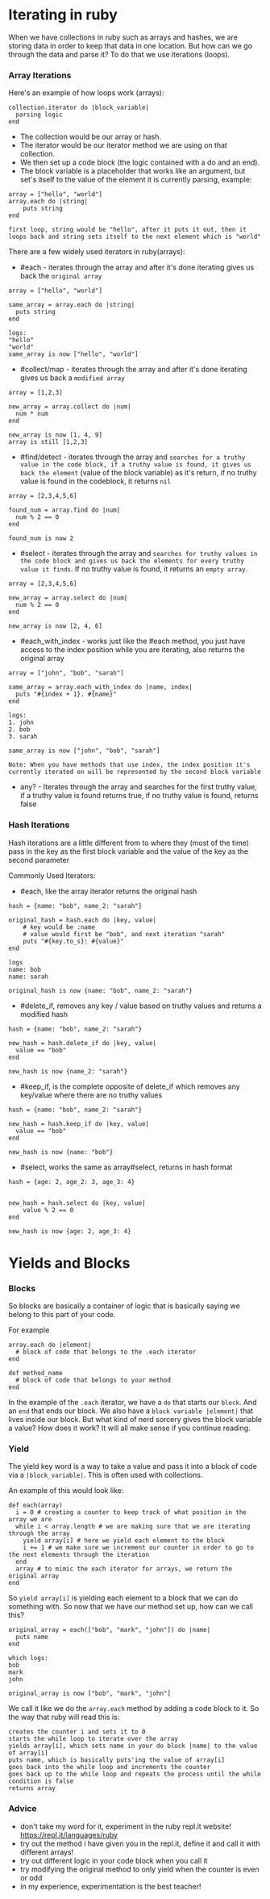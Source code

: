 # Iterating in ruby

When we have collections in ruby such as arrays and hashes, we are storing data in order to keep that data in one location. But how can we go through the data and parse it? To do that we use iterations (loops).


### Array Iterations
Here's an example of how loops work (arrays):
```
collection.iterator do |block_variable|
  parsing logic
end
```

- The collection would be our array or hash.
- The iterator would be our iterator method we are using on that collection.
- We then set up a code block (the logic contained with a do and an end).
- The block variable is a placeholder that works like an argument, but set's itself to the value of the element it is currently parsing, example:
```
array = ["hello", "world"]
array.each do |string|
    puts string
end

first loop, string would be "hello", after it puts it out, then it loops back and string sets itself to the next element which is "world"
```

There are a few widely used iterators in ruby(arrays):
- #each - iterates through the array and after it's done iterating gives us back the `original array`
```
array = ["hello", "world"]

same_array = array.each do |string|
  puts string
end

logs:
"hello"
"world"
same_array is now ["hello", "world"]
```
- #collect/map - iterates through the array and after it's done iterating gives us back a `modified array`
```
array = [1,2,3]

new_array = array.collect do |num|
  num * num
end

new_array is now [1, 4, 9]
array is still [1,2,3]
```
- #find/detect - iterates through the array and `searches for a truthy value in the code block, if a truthy value is found, it gives us back the element` (value of the block variable) as it's return, if no truthy value is found in the codeblock, it returns `nil`
```
array = [2,3,4,5,6]

found_num = array.find do |num|
  num % 2 == 0
end

found_num is now 2
```
- #select - iterates through the array and `searches for truthy values in the code block and gives us back the elements for every truthy value it finds`. If no truthy value is found, it returns an `empty array`.
```
array = [2,3,4,5,6]

new_array = array.select do |num|
  num % 2 == 0
end

new_array is now [2, 4, 6]
```
- #each_with_index - works just like the #each method, you just have access to the index position while you are iterating, also returns the original array
```
array = ["john", "bob", "sarah"]

same_array = array.each_with_index do |name, index|
  puts "#{index + 1}. #{name}"
end

logs:
1. john
2. bob
3. sarah

same_array is now ["john", "bob", "sarah"]

Note: When you have methods that use index, the index position it's currently iterated on will be represented by the second block variable
```
- any? - Iterates through the array and searches for the first truthy value, if a truthy value is found returns true, if no truthy value is found, returns false

### Hash Iterations

Hash iterations are a little different from to where they (most of the time) pass in the key as the first block variable and the value of the key as the second parameter

Commonly Used Iterators:
- #each, like the array iterator returns the original hash
```
hash = {name: "bob", name_2: "sarah"}

original_hash = hash.each do |key, value|
    # key would be :name
    # value would first be "bob", and next iteration "sarah"
    puts "#{key.to_s}: #{value}"
end

logs
name: bob
name: sarah

original_hash is now {name: "bob", name_2: "sarah"}
```
- #delete_if, removes any key / value based on truthy values and returns a modified hash
```
hash = {name: "bob", name_2: "sarah"}

new_hash = hash.delete_if do |key, value|
  value == "bob"
end

new_hash is now {name_2: "sarah"}
```
- #keep_if, is the complete opposite of delete_if which removes any key/value where there are no truthy values
```
hash = {name: "bob", name_2: "sarah"}

new_hash = hash.keep_if do |key, value|
  value == "bob"
end

new_hash is now {name: "bob"}
```
- #select, works the same as array#select, returns in hash format
```
hash = {age: 2, age_2: 3, age_3: 4}


new_hash = hash.select do |key, value|
    value % 2 == 0
end

new_hash is now {age: 2, age_3: 4}
```

# Yields and Blocks


### Blocks
So blocks are basically a container of logic that is basically saying we belong to this part of your code.

For example
```
array.each do |element|
  # block of code that belongs to the .each iterator
end

def method_name
  # block of code that belongs to your method
end
```

In the example of the `.each` iterator, we have a `do` that starts our `block`. And an `end` that ends our block. We also have a `block variable |element|` that lives inside our block. But what kind of nerd sorcery gives the block variable a value? How does it work? It will all make sense if you continue reading.

### Yield

The yield key word is a way to take a value and pass it into a block of code via a `|block_variable|`. This is often used with collections.

An example of this would look like:
```
def each(array)
  i = 0 # creating a counter to keep track of what position in the array we are
  while i < array.length # we are making sure that we are iterating through the array
    yield array[i] # here we yield each element to the block
    i += 1 # we make sure we increment our counter in order to go to the next elements through the iteration
  end
  array # to mimic the each iterator for arrays, we return the original array
end
```

So `yield array[i]` is yielding each element to a block that we can do something with. So now that we have our method set up, how can we call this?
```
original_array = each(["bob", "mark", "john"]) do |name|
  puts name
end

which logs:
bob
mark
john

original_array is now ["bob", "mark", "john"]
```

We call it like we do the `array.each` method by adding a code block to it. So the way that ruby will read this is:

```
creates the counter i and sets it to 0
starts the while loop to iterate over the array
yields array[i], which sets name in your do block |name| to the value of array[i]
puts name, which is basically puts'ing the value of array[i]
goes back into the while loop and increments the counter
goes back up to the while loop and repeats the process until the while condition is false
returns array
```

### Advice
- don't take my word for it, experiment in the ruby repl.it website! https://repl.it/languages/ruby
- try out the method i have given you in the repl.it, define it and call it with different arrays!
- try out different logic in your code block when you call it
- try modifying the original method to only yield when the counter is even or odd
- in my experience, experimentation is the best teacher!

